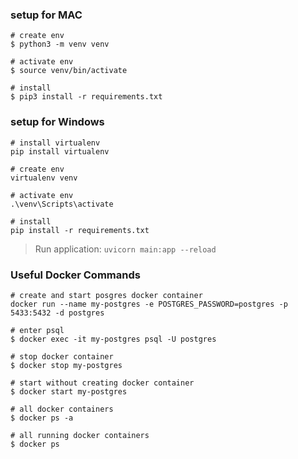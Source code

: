 ### setup for MAC
```shell
# create env
$ python3 -m venv venv

# activate env 
$ source venv/bin/activate

# install 
$ pip3 install -r requirements.txt
```

### setup for Windows
```shell
# install virtualenv
pip install virtualenv

# create env
virtualenv venv

# activate env 
.\venv\Scripts\activate

# install 
pip install -r requirements.txt
```

> Run application: `uvicorn main:app --reload`


### Useful Docker Commands 
```shell
# create and start posgres docker container
docker run --name my-postgres -e POSTGRES_PASSWORD=postgres -p 5433:5432 -d postgres

# enter psql
$ docker exec -it my-postgres psql -U postgres

# stop docker container
$ docker stop my-postgres

# start without creating docker container
$ docker start my-postgres

# all docker containers
$ docker ps -a

# all running docker containers
$ docker ps
```
